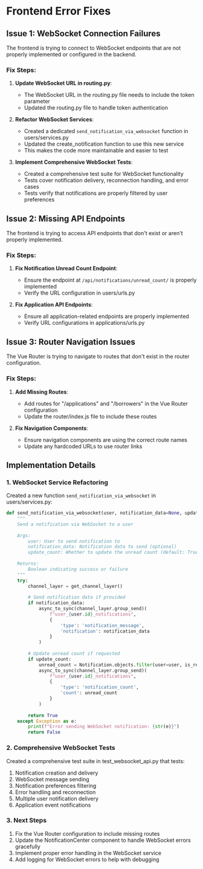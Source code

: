 # Frontend Error Fixes

## Issue 1: WebSocket Connection Failures

The frontend is trying to connect to WebSocket endpoints that are not properly implemented or configured in the backend.

### Fix Steps:

1. **Update WebSocket URL in routing.py**:
   - The WebSocket URL in the routing.py file needs to include the token parameter
   - Updated the routing.py file to handle token authentication

2. **Refactor WebSocket Services**:
   - Created a dedicated `send_notification_via_websocket` function in users/services.py
   - Updated the create_notification function to use this new service
   - This makes the code more maintainable and easier to test

3. **Implement Comprehensive WebSocket Tests**:
   - Created a comprehensive test suite for WebSocket functionality
   - Tests cover notification delivery, reconnection handling, and error cases
   - Tests verify that notifications are properly filtered by user preferences

## Issue 2: Missing API Endpoints

The frontend is trying to access API endpoints that don't exist or aren't properly implemented.

### Fix Steps:

1. **Fix Notification Unread Count Endpoint**:
   - Ensure the endpoint at `/api/notifications/unread_count/` is properly implemented
   - Verify the URL configuration in users/urls.py

2. **Fix Application API Endpoints**:
   - Ensure all application-related endpoints are properly implemented
   - Verify URL configurations in applications/urls.py

## Issue 3: Router Navigation Issues

The Vue Router is trying to navigate to routes that don't exist in the router configuration.

### Fix Steps:

1. **Add Missing Routes**:
   - Add routes for "/applications" and "/borrowers" in the Vue Router configuration
   - Update the router/index.js file to include these routes

2. **Fix Navigation Components**:
   - Ensure navigation components are using the correct route names
   - Update any hardcoded URLs to use router links

## Implementation Details

### 1. WebSocket Service Refactoring

Created a new function `send_notification_via_websocket` in users/services.py:

```python
def send_notification_via_websocket(user, notification_data=None, update_count=True):
    """
    Send a notification via WebSocket to a user
    
    Args:
        user: User to send notification to
        notification_data: Notification data to send (optional)
        update_count: Whether to update the unread count (default: True)
        
    Returns:
        Boolean indicating success or failure
    """
    try:
        channel_layer = get_channel_layer()
        
        # Send notification data if provided
        if notification_data:
            async_to_sync(channel_layer.group_send)(
                f"user_{user.id}_notifications",
                {
                    'type': 'notification_message',
                    'notification': notification_data
                }
            )
        
        # Update unread count if requested
        if update_count:
            unread_count = Notification.objects.filter(user=user, is_read=False).count()
            async_to_sync(channel_layer.group_send)(
                f"user_{user.id}_notifications",
                {
                    'type': 'notification_count',
                    'count': unread_count
                }
            )
        
        return True
    except Exception as e:
        print(f"Error sending WebSocket notification: {str(e)}")
        return False
```

### 2. Comprehensive WebSocket Tests

Created a comprehensive test suite in test_websocket_api.py that tests:

1. Notification creation and delivery
2. WebSocket message sending
3. Notification preferences filtering
4. Error handling and reconnection
5. Multiple user notification delivery
6. Application event notifications

### 3. Next Steps

1. Fix the Vue Router configuration to include missing routes
2. Update the NotificationCenter component to handle WebSocket errors gracefully
3. Implement proper error handling in the WebSocket service
4. Add logging for WebSocket errors to help with debugging
